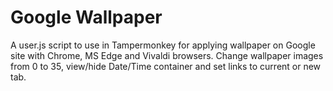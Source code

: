 # Google Wallpaper
A user.js script to use in Tampermonkey for applying wallpaper on Google site with Chrome, MS Edge and Vivaldi browsers.
Change wallpaper images from 0 to 35, view/hide Date/Time container and set links to current or new tab.
